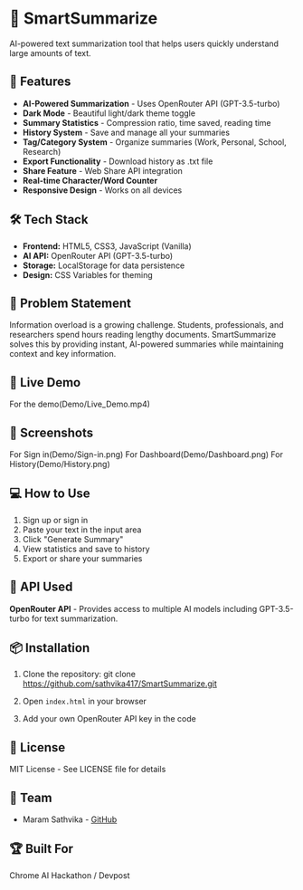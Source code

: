 # 📝 SmartSummarize

AI-powered text summarization tool that helps users quickly understand large amounts of text.

## 🌟 Features

- **AI-Powered Summarization** - Uses OpenRouter API (GPT-3.5-turbo)
- **Dark Mode** - Beautiful light/dark theme toggle
- **Summary Statistics** - Compression ratio, time saved, reading time
- **History System** - Save and manage all your summaries
- **Tag/Category System** - Organize summaries (Work, Personal, School, Research)
- **Export Functionality** - Download history as .txt file
- **Share Feature** - Web Share API integration
- **Real-time Character/Word Counter**
- **Responsive Design** - Works on all devices

## 🛠️ Tech Stack

- **Frontend:** HTML5, CSS3, JavaScript (Vanilla)
- **AI API:** OpenRouter API (GPT-3.5-turbo)
- **Storage:** LocalStorage for data persistence
- **Design:** CSS Variables for theming

## 🎯 Problem Statement

Information overload is a growing challenge. Students, professionals, and researchers spend hours reading lengthy documents. SmartSummarize solves this by providing instant, AI-powered summaries while maintaining context and key information.

## 🚀 Live Demo
For the demo(Demo/Live_Demo.mp4)


## 📸 Screenshots

For Sign in(Demo/Sign-in.png)
For Dashboard(Demo/Dashboard.png)
For History(Demo/History.png)

## 💻 How to Use

1. Sign up or sign in
2. Paste your text in the input area
3. Click "Generate Summary"
4. View statistics and save to history
5. Export or share your summaries

## 🔑 API Used

**OpenRouter API** - Provides access to multiple AI models including GPT-3.5-turbo for text summarization.

## 📦 Installation

1. Clone the repository:
git clone https://github.com/sathvika417/SmartSummarize.git


2. Open `index.html` in your browser

3.  Add your own OpenRouter API key in the code

## 📝 License

MIT License - See LICENSE file for details

## 👥 Team

- Maram Sathvika - [GitHub](https://github.com/sathvika417)


## 🏆 Built For

Chrome AI Hackathon / Devpost
